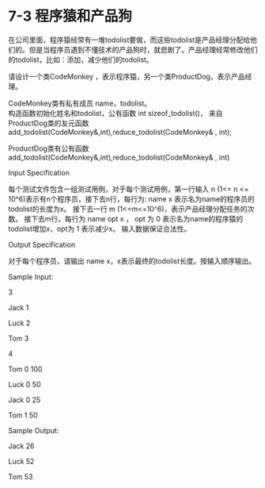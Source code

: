 # 7-3 程序猿和产品狗
在公司里面，程序猿经常有一堆todolist要做，而这些todolist是产品经理分配给他们的。但是当程序员遇到不懂技术的产品狗时，就悲剧了。产品经理经常修改他们的todolist，比如：添加，减少他们的todolist。

请设计一个类CodeMonkey ，表示程序猿，另一个类ProductDog，表示产品经理。

CodeMonkey类有私有成员 name，todolist。  
构造函数初始化姓名和todolist，公有函数 int sizeof_todolist()， 来自ProductDog类的友元函数
add_todolist(CodeMonkey&,int),reduce_todolist(CodeMonkey& , int);

ProductDog类有公有函数 add_todolist(CodeMonkey&,int),reduce_todolist(CodeMonkey& ,
int)

Input Specification

每个测试文件包含一组测试用例，对于每个测试用例，第一行输入 n (1<= n <= 10^6)表示有n个程序员，接下去n行，每行为: name x
表示名为name的程序员的todolist的长度为x。 接下去一行 m (1<=m<=10^6)，表示产品经理分配任务的次数。 接下去m行，每行为 name
opt x ， opt 为 0 表示名为name的程序猿的todolist增加x，opt为 1 表示减少x。 输入数据保证合法性。

Output Specification

对于每个程序员，请输出 name x，x表示最终的todolist长度。按输入顺序输出。

Sample Input:

3

Jack 1

Luck 2

Tom 3

4

Tom 0 100

Luck 0 50

Jack 0 25

Tom 1 50

Sample Output:

Jack 26

Luck 52

Tom 53

